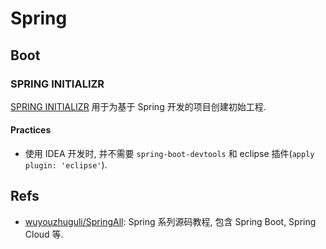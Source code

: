 # Spring

## Boot
### SPRING INITIALIZR
[SPRING INITIALIZR](https://start.spring.io/) 用于为基于 Spring 开发的项目创建初始工程.
#### Practices
* 使用 IDEA 开发时, 并不需要 `spring-boot-devtools` 和 eclipse  插件(`apply plugin: 'eclipse'`).


## Refs
* [wuyouzhuguli/SpringAll](https://github.com/wuyouzhuguli/SpringAll): Spring 系列源码教程, 包含 Spring Boot, Spring Cloud 等.
